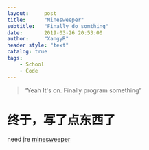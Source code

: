 ```yaml
---
layout:     post
title:      "Minesweeper"
subtitle:   "Finally do somthing"
date:       2019-03-26 20:53:00
author:     "XangyR"
header style: "text"
catalog: true
tags:
    - School
    - Code
---
```


> “Yeah It's on. Finally program something”
# 终于，写了点东西了
need jre  [minesweeper](https://github.com/xangyr/Minesweeper/tree/master/installed_folder)
